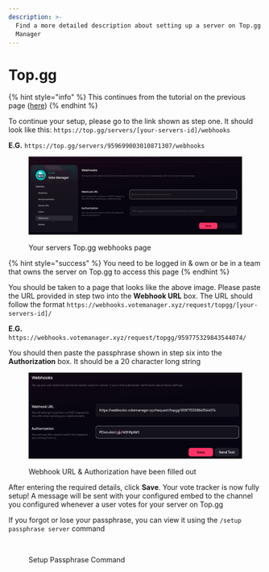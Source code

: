 ```yaml
---
description: >-
  Find a more detailed description about setting up a server on Top.gg with Vote
  Manager
---
```


# Top.gg

{% hint style="info" %}
This continues from the tutorial on the previous page ([here](../../bots/create/))
{% endhint %}

To continue your setup, please go to the link shown as step one. It should look like this: `https://top.gg/servers/[your-servers-id]/webhooks`

**E.G.** `https://top.gg/servers/959699003010871307/webhooks`

<figure><img src="../../.gitbook/assets/topgg-1.png" alt=""><figcaption><p>Your servers Top.gg webhooks page</p></figcaption></figure>

{% hint style="success" %}
You need to be logged in & own or be in a team that owns the server on Top.gg to access this page
{% endhint %}

You should be taken to a page that looks like the above image. Please paste the URL provided in step two into the **Webhook URL** box. The URL should follow the format `https://webhooks.votemanager.xyz/request/topgg/[your-servers-id]/`

**E.G.** `https://webhooks.votemanager.xyz/request/topgg/959775329843544074/`

You should then paste the passphrase shown in step six into the **Authorization** box. It should be a 20 character long string

<figure><img src="../../.gitbook/assets/topgg-2.png" alt=""><figcaption><p>Webhook URL &#x26; Authorization have been filled out</p></figcaption></figure>

After entering the required details, click **Save**. Your vote tracker is now fully setup! A message will be sent with your configured embed to the channel you configured whenever a user votes for your server on Top.gg

If you forgot or lose your passphrase, you can view it using the `/setup passphrase server` command

<figure><img src="../../.gitbook/assets/Server Top.gg #3.png" alt=""><figcaption><p>Setup Passphrase Command</p></figcaption></figure>
